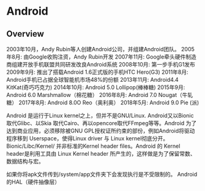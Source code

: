 # Android
## Overview
2003年10月，Andy Rubin等人创建Android公司，并组建Android团队。
2005年8月: 由Google收购注资，Andy Rubin开发
2007年11月: Google牵头硬件制造商组建开放手机联盟共同研发改良Android系统
2008年10月: 第一步手机G1发布
2009年9月: 推出了搭载Android 1.6正式版的手机HTC Hero(G3)
2011年8月: Android手机已占据全球智能机市场48%的份额
2013年11月: Android4.4 KitKat(奇巧巧克力)
2014年10月: Android 5.0 Lollipop(棒棒糖)
2015年9月: Android 6.0 Marshmallow（棉花糖）
2016年8月: Android 7.0 Nougat（牛轧糖）
2017年8月: Android 8.0O Reo（奥利奥）
2018年5月: Android 9.0 Pie (派)

Android 是运行于Linux kernel之上，但并不是GNU/Linux. Android又以Bionic 取代Glibc、以Skia 取代Cairo、再以opencore取代FFmpeg等等。Android 为了达到商业应用，必须移除被GNU GPL授权证所约束的部份，例如Android将驱动程序移到 Userspace，使得Linux driver 与 Linux kernel彻底分开。Bionic/Libc/Kernel/ 并非标准的Kernel header files。Android 的 Kernel header是利用工具由 Linux Kernel header 所产生的，这样做是为了保留常数、数据结构与宏。

如果你将apk文件传到/system/app文件夹下会发现执行是不受限制的。
Android 的HAL（硬件抽像层）
